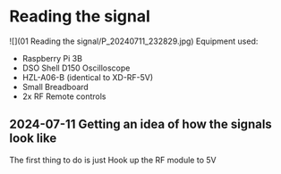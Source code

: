 # Reading the signal
![](01 Reading the signal/P_20240711_232829.jpg)
Equipment used:
 - Raspberry Pi 3B
 - DSO Shell D150 Oscilloscope
 - HZL-A06-B (identical to XD-RF-5V)
 - Small Breadboard
 - 2x RF Remote controls

## 2024-07-11 Getting an idea of how the signals look like
The first thing to do is just Hook up the RF module to 5V 

